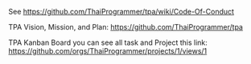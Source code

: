 See https://github.com/ThaiProgrammer/tpa/wiki/Code-Of-Conduct 

TPA Vision, Mission, and Plan: https://github.com/ThaiProgrammer/tpa

TPA Kanban Board you can see all task and Project this link: https://github.com/orgs/ThaiProgrammer/projects/1/views/1